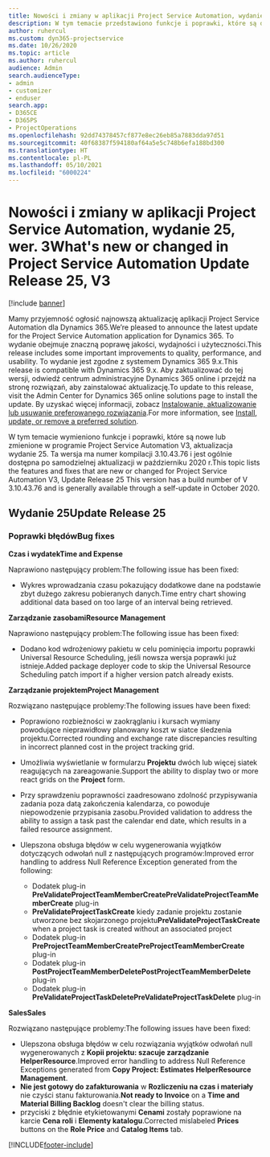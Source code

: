 ```yaml
---
title: Nowości i zmiany w aplikacji Project Service Automation, wydanie 25, wer. 3
description: W tym temacie przedstawiono funkcje i poprawki, które są dostepne w programie Project Service Automation, wydanie 25, wer. 3.
author: ruhercul
ms.custom: dyn365-projectservice
ms.date: 10/26/2020
ms.topic: article
ms.author: ruhercul
audience: Admin
search.audienceType:
- admin
- customizer
- enduser
search.app:
- D365CE
- D365PS
- ProjectOperations
ms.openlocfilehash: 92dd74378457cf877e8ec26eb85a7883dda97d51
ms.sourcegitcommit: 40f68387f594180af64a5e5c748b6efa188bd300
ms.translationtype: HT
ms.contentlocale: pl-PL
ms.lasthandoff: 05/10/2021
ms.locfileid: "6000224"
---
```

# <a name="whats-new-or-changed-in-project-service-automation-update-release-25-v3"></a><span data-ttu-id="d7a27-103">Nowości i zmiany w aplikacji Project Service Automation, wydanie 25, wer. 3</span><span class="sxs-lookup"><span data-stu-id="d7a27-103">What's new or changed in Project Service Automation Update Release 25, V3</span></span>

[!include [banner](../includes/psa-now-project-operations.md)]

<span data-ttu-id="d7a27-104">Mamy przyjemność ogłosić najnowszą aktualizację aplikacji Project Service Automation dla Dynamics 365.</span><span class="sxs-lookup"><span data-stu-id="d7a27-104">We’re pleased to announce the latest update for the Project Service Automation application for Dynamics 365.</span></span> <span data-ttu-id="d7a27-105">To wydanie obejmuje znaczną poprawę jakości, wydajności i użyteczności.</span><span class="sxs-lookup"><span data-stu-id="d7a27-105">This release includes some important improvements to quality, performance, and usability.</span></span> <span data-ttu-id="d7a27-106">To wydanie jest zgodne z systemem Dynamics 365 9.x.</span><span class="sxs-lookup"><span data-stu-id="d7a27-106">This release is compatible with Dynamics 365 9.x.</span></span> <span data-ttu-id="d7a27-107">Aby zaktualizować do tej wersji, odwiedź centrum administracyjne Dynamics 365 online i przejdź na stronę rozwiązań, aby zainstalować aktualizację.</span><span class="sxs-lookup"><span data-stu-id="d7a27-107">To update to this release, visit the Admin Center for Dynamics 365 online solutions page to install the update.</span></span> <span data-ttu-id="d7a27-108">By uzyskać więcej informacji, zobacz [Instalowanie, aktualizowanie lub usuwanie preferowanego rozwiązania](/power-platform/admin/install-remove-preferred-solution).</span><span class="sxs-lookup"><span data-stu-id="d7a27-108">For more information, see [Install, update, or remove a preferred solution](/power-platform/admin/install-remove-preferred-solution).</span></span>

<span data-ttu-id="d7a27-109">W tym temacie wymieniono funkcje i poprawki, które są nowe lub zmienione w programie Project Service Automation V3, aktualizacja wydanie 25. Ta wersja ma numer kompilacji 3.10.43.76 i jest ogólnie dostępna po samodzielnej aktualizacji w październiku 2020 r.</span><span class="sxs-lookup"><span data-stu-id="d7a27-109">This topic lists the features and fixes that are new or changed for Project Service Automation V3, Update Release 25 This version has a build number of V 3.10.43.76 and is generally available through a self-update in October 2020.</span></span>

## <a name="update-release-25"></a><span data-ttu-id="d7a27-110">Wydanie 25</span><span class="sxs-lookup"><span data-stu-id="d7a27-110">Update Release 25</span></span>

### <a name="bug-fixes"></a><span data-ttu-id="d7a27-111">Poprawki błędów</span><span class="sxs-lookup"><span data-stu-id="d7a27-111">Bug fixes</span></span>

<span data-ttu-id="d7a27-112">**Czas i wydatek**</span><span class="sxs-lookup"><span data-stu-id="d7a27-112">**Time and Expense**</span></span>

<span data-ttu-id="d7a27-113">Naprawiono następujący problem:</span><span class="sxs-lookup"><span data-stu-id="d7a27-113">The following issue has been fixed:</span></span>

- <span data-ttu-id="d7a27-114">Wykres wprowadzania czasu pokazujący dodatkowe dane na podstawie zbyt dużego zakresu pobieranych danych.</span><span class="sxs-lookup"><span data-stu-id="d7a27-114">Time entry chart showing additional data based on too large of an interval being retrieved.</span></span>

<span data-ttu-id="d7a27-115">**Zarządzanie zasobami**</span><span class="sxs-lookup"><span data-stu-id="d7a27-115">**Resource Management**</span></span>

<span data-ttu-id="d7a27-116">Naprawiono następujący problem:</span><span class="sxs-lookup"><span data-stu-id="d7a27-116">The following issue has been fixed:</span></span>

- <span data-ttu-id="d7a27-117">Dodano kod wdrożeniowy pakietu w celu pominięcia importu poprawki Universal Resource Scheduling, jeśli nowsza wersja poprawki już istnieje.</span><span class="sxs-lookup"><span data-stu-id="d7a27-117">Added package deployer code to skip the Universal Resource Scheduling patch import if a higher version patch already exists.</span></span>

<span data-ttu-id="d7a27-118">**Zarządzanie projektem**</span><span class="sxs-lookup"><span data-stu-id="d7a27-118">**Project Management**</span></span>

<span data-ttu-id="d7a27-119">Rozwiązano następujące problemy:</span><span class="sxs-lookup"><span data-stu-id="d7a27-119">The following issues have been fixed:</span></span>

- <span data-ttu-id="d7a27-120">Poprawiono rozbieżności w zaokrąglaniu i kursach wymiany powodujące nieprawidłowy planowany koszt w siatce śledzenia projektu.</span><span class="sxs-lookup"><span data-stu-id="d7a27-120">Corrected rounding and exchange rate discrepancies resulting in incorrect planned cost in the project tracking grid.</span></span>
- <span data-ttu-id="d7a27-121">Umożliwia wyświetlanie w formularzu **Projektu** dwóch lub więcej siatek reagujących na zareagowanie.</span><span class="sxs-lookup"><span data-stu-id="d7a27-121">Support the ability to display two or more react grids on the **Project** form.</span></span>
- <span data-ttu-id="d7a27-122">Przy sprawdzeniu poprawności zaadresowano zdolność przypisywania zadania poza datą zakończenia kalendarza, co powoduje niepowodzenie przypisania zasobu.</span><span class="sxs-lookup"><span data-stu-id="d7a27-122">Provided validation to address the ability to assign a task past the calendar end date, which results in a failed resource assignment.</span></span>
- <span data-ttu-id="d7a27-123">Ulepszona obsługa błędów w celu wygenerowania wyjątków dotyczących odwołań null z następujących programów:</span><span class="sxs-lookup"><span data-stu-id="d7a27-123">Improved error handling to address Null Reference Exception generated from the following:</span></span>

    - <span data-ttu-id="d7a27-124">Dodatek plug-in **PreValidateProjectTeamMemberCreate**</span><span class="sxs-lookup"><span data-stu-id="d7a27-124">**PreValidateProjectTeamMemberCreate** plug-in</span></span>
    - <span data-ttu-id="d7a27-125">**PreValidateProjectTaskCreate** kiedy zadanie projektu zostanie utworzone bez skojarzonego projektu</span><span class="sxs-lookup"><span data-stu-id="d7a27-125">**PreValidateProjectTaskCreate** when a project task is created without an associated project</span></span>
    - <span data-ttu-id="d7a27-126">Dodatek plug-in **PreProjectTeamMemberCreate**</span><span class="sxs-lookup"><span data-stu-id="d7a27-126">**PreProjectTeamMemberCreate** plug-in</span></span>
    - <span data-ttu-id="d7a27-127">Dodatek plug-in **PostProjectTeamMemberDelete**</span><span class="sxs-lookup"><span data-stu-id="d7a27-127">**PostProjectTeamMemberDelete** plug-in</span></span>
    - <span data-ttu-id="d7a27-128">Dodatek plug-in **PreValidateProjectTaskDelete**</span><span class="sxs-lookup"><span data-stu-id="d7a27-128">**PreValidateProjectTaskDelete** plug-in</span></span>

<span data-ttu-id="d7a27-129">**Sales**</span><span class="sxs-lookup"><span data-stu-id="d7a27-129">**Sales**</span></span>

<span data-ttu-id="d7a27-130">Rozwiązano następujące problemy:</span><span class="sxs-lookup"><span data-stu-id="d7a27-130">The following issues have been fixed:</span></span>

- <span data-ttu-id="d7a27-131">Ulepszona obsługa błędów w celu rozwiązania wyjątków odwołań null wygenerowanych z **Kopii projektu: szacuje zarządzanie HelperResource**.</span><span class="sxs-lookup"><span data-stu-id="d7a27-131">Improved error handling to address Null Reference Exceptions generated from **Copy Project: Estimates HelperResource Management**.</span></span>
- <span data-ttu-id="d7a27-132">**Nie jest gotowy do zafakturowania** w **Rozliczeniu na czas i materiały** nie czyści stanu fakturowania.</span><span class="sxs-lookup"><span data-stu-id="d7a27-132">**Not ready to Invoice** on a **Time and Material Billing Backlog** doesn't clear the billing status.</span></span>
- <span data-ttu-id="d7a27-133">przyciski z błędnie etykietowanymi **Cenami** zostały poprawione na karcie **Cena roli** i **Elementy katalogu**.</span><span class="sxs-lookup"><span data-stu-id="d7a27-133">Corrected mislabeled **Prices** buttons on the **Role Price** and **Catalog Items** tab.</span></span>


[!INCLUDE[footer-include](../includes/footer-banner.md)]